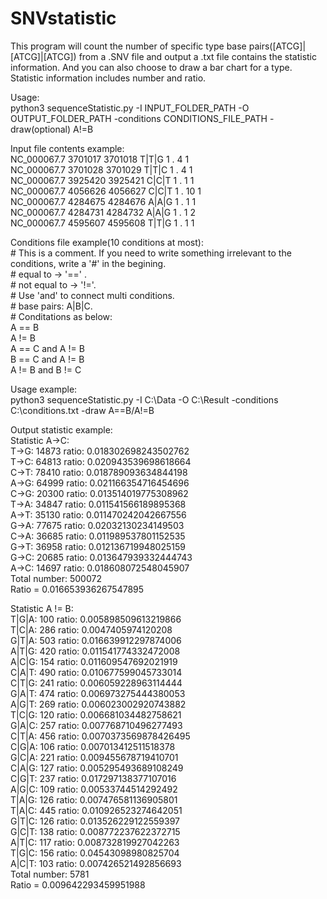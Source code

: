# SNVstatistic

This program will count the number of specific type base pairs([ATCG]|[ATCG]|[ATCG]) from a .SNV file and output a .txt file contains the statistic information. And you can also choose to draw a bar chart for a type. Statistic information includes number and ratio.

Usage:  
  python3 sequenceStatistic.py -I INPUT_FOLDER_PATH -O OUTPUT_FOLDER_PATH -conditions CONDITIONS_FILE_PATH -draw(optional) A!=B  
  
  Input file contents example:  
        NC_000067.7	3701017	3701018	T|T|G	1	.	4	1  
        NC_000067.7	3701028	3701029	T|T|C	1	.	4	1  
        NC_000067.7	3925420	3925421	C|C|T	1	.	1	1  
        NC_000067.7	4056626	4056627	C|C|T	1	.	10	1  
        NC_000067.7	4284675	4284676	A|A|G	1	.	1	1  
        NC_000067.7	4284731	4284732	A|A|G	1	.	1	2  
        NC_000067.7	4595607	4595608	T|T|G	1	.	1	1  
  
  Conditions file example(10 conditions at most):  
        # This is a comment. If you need to write something irrelevant to the conditions, write a '#' in the begining.  
        # equal to -> '==' .  
        # not equal to -> '!='.  
        # Use 'and' to connect multi conditions.  
        # base pairs: A|B|C.  
        # Conditations as below:  
        A == B  
        A != B  
        A == C and A != B  
        B == C and A != B  
        A != B and B != C  
  
  Usage example:  
        python3 sequenceStatistic.py -I C:\Data -O C:\Result -conditions C:\conditions.txt -draw A==B/A!=B  
  
  Output statistic example:  
        Statistic A->C:  
        T->G: 14873   ratio: 0.018302698243502762  
        T->C: 64813   ratio: 0.020943539698618664  
        C->T: 78410   ratio: 0.018789093634844198  
        A->G: 64999   ratio: 0.021166354716454696  
        C->G: 20300   ratio: 0.013514019775308962  
        T->A: 34847   ratio: 0.011541566189895368  
        A->T: 35130   ratio: 0.011470242042667556  
        G->A: 77675   ratio: 0.02032130234149503  
        C->A: 36685   ratio: 0.011989537801152535  
        G->T: 36958   ratio: 0.012136719948025159  
        G->C: 20685   ratio: 0.013647939332444743  
        A->C: 14697   ratio: 0.018608072548045907  
        Total number: 500072  
        Ratio = 0.016653936267547895  
        
Statistic A != B:  
T|G|A: 100   ratio: 0.005898509613219866  
T|C|A: 286   ratio: 0.0047405974120208  
G|T|A: 503   ratio: 0.016639912297874006  
A|T|G: 420   ratio: 0.011541774332472008  
A|C|G: 154   ratio: 0.011609547692021919  
C|A|T: 490   ratio: 0.010677599045733014  
C|T|G: 241   ratio: 0.006059228963114444  
G|A|T: 474   ratio: 0.006973275444380053  
A|G|T: 269   ratio: 0.006023002920743882  
T|C|G: 120   ratio: 0.006681034482758621  
G|A|C: 257   ratio: 0.007768710496277493  
C|T|A: 456   ratio: 0.0070373569878426495  
C|G|A: 106   ratio: 0.007013412511518378  
G|C|A: 221   ratio: 0.009455678719410701  
C|A|G: 127   ratio: 0.005295493689108249  
C|G|T: 237   ratio: 0.017297138377107016  
A|G|C: 109   ratio: 0.00533744514292492  
T|A|G: 126   ratio: 0.007476581136905801  
T|A|C: 445   ratio: 0.010926523274642051  
G|T|C: 126   ratio: 0.013526229122559397  
G|C|T: 138   ratio: 0.008772237622372715  
A|T|C: 117   ratio: 0.008732819927042263  
T|G|C: 156   ratio: 0.04543098980825704  
A|C|T: 103   ratio: 0.007426521492856693  
Total number: 5781  
Ratio = 0.009642293459951988  


